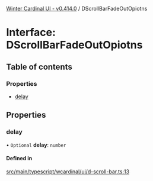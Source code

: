 [Winter Cardinal UI - v0.414.0](../index.md) / DScrollBarFadeOutOpiotns

# Interface: DScrollBarFadeOutOpiotns

## Table of contents

### Properties

- [delay](DScrollBarFadeOutOpiotns.md#delay)

## Properties

### delay

• `Optional` **delay**: `number`

#### Defined in

[src/main/typescript/wcardinal/ui/d-scroll-bar.ts:13](https://github.com/winter-cardinal/winter-cardinal-ui/blob/v0.414.0/src/main/typescript/wcardinal/ui/d-scroll-bar.ts#L13)
